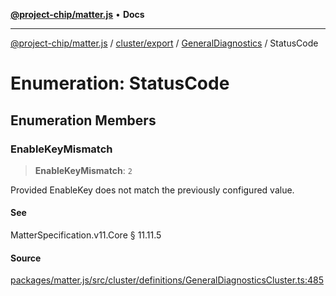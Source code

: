 [**@project-chip/matter.js**](../../../../../README.md) • **Docs**

***

[@project-chip/matter.js](../../../../../modules.md) / [cluster/export](../../../README.md) / [GeneralDiagnostics](../README.md) / StatusCode

# Enumeration: StatusCode

## Enumeration Members

### EnableKeyMismatch

> **EnableKeyMismatch**: `2`

Provided EnableKey does not match the previously configured value.

#### See

MatterSpecification.v11.Core § 11.11.5

#### Source

[packages/matter.js/src/cluster/definitions/GeneralDiagnosticsCluster.ts:485](https://github.com/project-chip/matter.js/blob/7a8cbb56b87d4ccf34bec5a9a95ab40a1711324f/packages/matter.js/src/cluster/definitions/GeneralDiagnosticsCluster.ts#L485)
